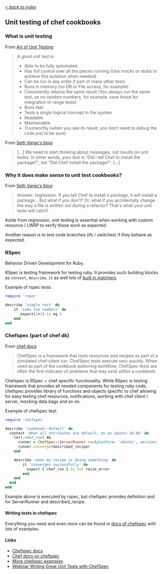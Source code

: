 _[< back to index](README.md)_

## Unit testing of chef cookbooks

### What is unit testing
From [Art of Unit Testing](http://artofunittesting.com/definition-of-a-unit-test/):
>A good unit test is:
>* Able to be fully automated
>* Has full control over all the pieces running (Use mocks or stubs to achieve this isolation when needed)
>* Can be run in any order  if part of many other tests
>* Runs in memory (no DB or File access, for example)
>* Consistently returns the same result (You always run the same test, so no random numbers, for example. save those for integration or range tests)
>* Runs fast
>* Tests a single logical concept in the system
>* Readable
>* Maintainable
>* Trustworthy (when you see its result, you don’t need to debug the code just to be sure)

From [Seth Vargo's blog](https://sethvargo.com/unit-testing-chef-cookbooks/):
>[...]
> We need to start thinking about messages, not results (in unit tests).
>In other words, your test is "Did I tell Chef to install the package?", not "Did Chef install the package?".  [...]

### Why it does make sense to unit test cookbooks?
From [Seth Vargo's blog](https://sethvargo.com/unit-testing-chef-cookbooks/):
>Answer: regression. If you tell Chef to install a package, it will install a package... But what if you don't? Or, what if you accidentally change the way a file is written out during a refactor? That's what your unit tests will catch!

Aside from regression, unit testing is essential when working with custom resource / LWRP to verify those work as expected.

Another reason is to test code branches (ifs / switches) if they behave as expected.

### RSpec
Behavior Driven Development for Ruby.

RSpec is testing framework for testing ruby. It provides such building blocks as `context`, `describe`, `it` as well lots of [built in matchers](https://www.relishapp.com/rspec/rspec-expectations/docs/built-in-matchers).

Example of rspec tests
```ruby
require 'rspec'

describe 'simple test' do
    it 'sums two numbers' do
       expect(2+3).to eq 5
    end
end
```

### Chefspec (part of chef dk)
From [chef docs](https://docs.chef.io/chefspec.html)
>ChefSpec is a framework that tests resources and recipes as part of a simulated chef-client run. ChefSpec tests execute very quickly. When used as part of the cookbook authoring workflow, ChefSpec tests are often the first indicator of problems that may exist within a cookbook.

Chefspec is RSpec + chef specific functionality.
While RSpec is testing framework that provides all needed components for testing ruby code, chefspec provides library of functions and objects specific to chef allowing for easy testing chef resources, notifications, working with chef client / server, mocking data bags and so on.

Example of chefspec test:
```ruby
require 'chefspec'

describe 'cookbook::default' do
  context 'When all attributes are default, on an ubuntu 16.04' do
    let(:chef_run) do
      runner = ChefSpec::ServerRunner.new(platform: 'ubuntu', version: '16.04')
      runner.converge(described_recipe)
    end

    describe 'when my recipe is doing something' do
        it 'converges successfully' do
          expect { chef_run }.to_not raise_error
        end
    end
  end
end
```
Example above is executed by rspec, but chefspec provides definition and for ServerRunner and described_recipe.

#### Writing tests in chefspec
Everything you need and even more can be found in [docs of chefspec](https://github.com/sethvargo/chefspec) with lots of examples.


#### Links
* [Chefspec docs](https://github.com/sethvargo/chefspec)
* [Chef docs on chefspec](https://docs.chef.io/chefspec.html)
* [More chefspec examples](http://michaellihs.github.io/devops/2015/07/28/chefspec.html)
* [Webinar Writing Great Unit Tests with ChefSpec](https://blog.chef.io/2016/03/31/watch-writing-great-unit-tests-with-chefspec/)
